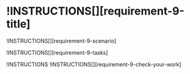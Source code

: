 # !INSTRUCTIONS[][requirement-9-title]

!INSTRUCTIONS[][requirement-9-scenario]

!INSTRUCTIONS[][requirement-9-tasks]

!INSTRUCTIONS[](https://raw.githubusercontent.com/LODSContent/Challenge-V2-Framework/master/Templates/LevelSpecific/Checks/@lab.Variable(difficulty).md)
!INSTRUCTIONS[][requirement-9-check-your-work]
